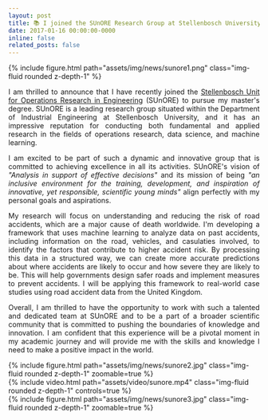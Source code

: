 ```yaml
---
layout: post
title: 📚 I joined the SUnORE Research Group at Stellenbosch University pursuing a masters
date: 2017-01-16 00:00:00-0000
inline: false
related_posts: false
---
```


{% include figure.html path="assets/img/news/sunore1.png" class="img-fluid rounded z-depth-1" %}
<p align="justify">
I am thrilled to announce that I have recently joined the <a href='https://sunore.co.za/'>Stellenbosch Unit for Operations Research in Engineering</a> (SUnORE) to pursue my master's degree. SUnORE is a leading research group situated within the Department of Industrial Engineering at Stellenbosch University, and it has an impressive reputation for conducting both fundamental and applied research in the fields of operations research, data science, and machine learning.
</p>
<p align="justify">
I am excited to be part of such a dynamic and innovative group that is committed to achieving excellence in all its activities. SUnORE's vision of <em>"Analysis in support of effective decisions"</em> and its mission of being <em>"an inclusive environment for the training, development, and inspiration of innovative, yet responsible, scientific young minds"</em> align perfectly with my personal goals and aspirations.
</p>
<p align="justify">
My research will focus on understanding and reducing the risk of road accidents, which are a major cause of death worldwide. I'm developing a framework that uses machine learning to analyze data on past accidents, including information on the road, vehicles, and casulaties involved, to identify the factors that contribute to higher accident risk. By processing this data in a structured way, we can create more accurate predictions about where accidents are likely to occur and how severe they are likely to be. This will help governments design safer roads and implement measures to prevent accidents. I will be applying this framework to real-world case studies using road accident data from the United Kingdom.
</p>
<p align="justify">
Overall, I am thrilled to have the opportunity to work with such a talented and dedicated team at SUnORE and to be a part of a broader scientific community that is committed to pushing the boundaries of knowledge and innovation. I am confident that this experience will be a pivotal moment in my academic journey and will provide me with the skills and knowledge I need to make a positive impact in the world.
</p>
    
<div class="row mt-3">
    <div class="col-sm mt-3 mt-md-0">
        {% include figure.html path="assets/img/news/sunore2.jpg" class="img-fluid rounded z-depth-1" zoomable=true %}
    </div>
    <div class="col-sm mt-3 mt-md-0">
        {% include video.html path="assets/video/sunore.mp4" class="img-fluid rounded z-depth-1" controls=true %}
    </div>
</div>
{% include figure.html path="assets/img/news/sunore3.jpg" class="img-fluid rounded z-depth-1" zoomable=true %}
